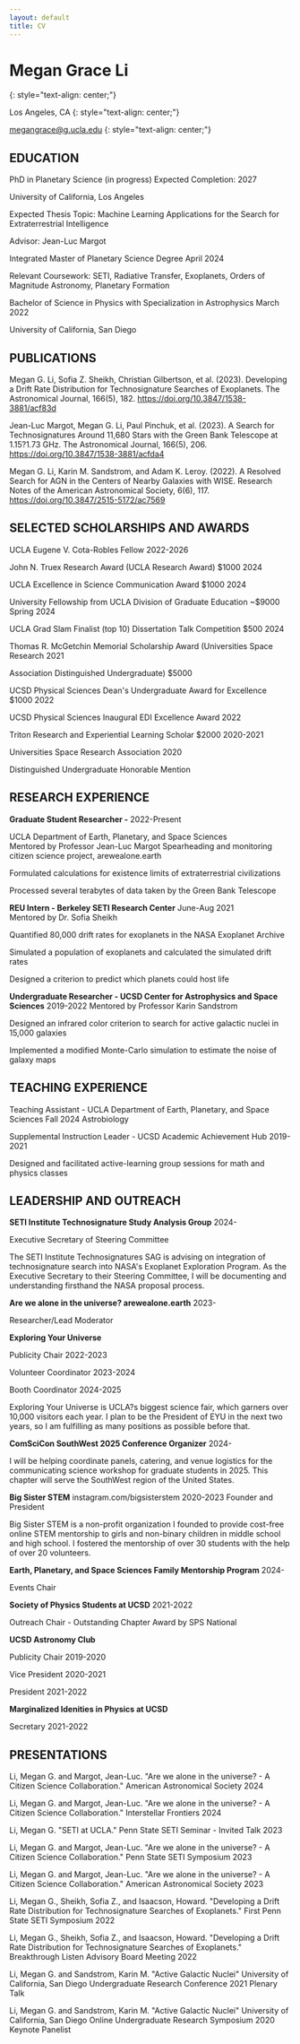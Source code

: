 ```yaml
---
layout: default
title: CV
---
```


# Megan Grace Li
{: style="text-align: center;"}

Los Angeles, CA
{: style="text-align: center;"}

megangrace@g.ucla.edu
{: style="text-align: center;"}

## EDUCATION 

PhD in Planetary Science (in progress) 			 Expected Completion: 2027

University of California, Los Angeles

Expected Thesis Topic: Machine Learning Applications for the Search for Extraterrestrial Intelligence

Advisor: Jean-Luc Margot

Integrated Master of Planetary Science Degree 					    April 2024

Relevant Coursework: SETI, Radiative Transfer, Exoplanets, Orders of Magnitude Astronomy, Planetary Formation

 

Bachelor of Science in Physics with Specialization in Astrophysics            March 2022 

University of California, San Diego    



## PUBLICATIONS

Megan G. Li, Sofia Z. Sheikh, Christian Gilbertson, et al. (2023).  Developing a Drift Rate Distribution for Technosignature Searches of Exoplanets. The Astronomical Journal, 166(5), 182. https://doi.org/10.3847/1538-3881/acf83d 



Jean-Luc Margot, Megan G. Li, Paul Pinchuk, et al. (2023). A Search for Technosignatures Around 11,680 Stars with the Green Bank Telescope at 1.15?1.73 GHz. The Astronomical Journal, 166(5), 206. https://doi.org/10.3847/1538-3881/acfda4 



Megan G. Li, Karin M. Sandstrom, and Adam K. Leroy. (2022). A Resolved Search for AGN in the Centers of Nearby Galaxies with WISE. Research Notes of the American Astronomical Society, 6(6), 117. https://doi.org/10.3847/2515-5172/ac7569 



## SELECTED SCHOLARSHIPS AND AWARDS 

UCLA Eugene V. Cota-Robles Fellow 	    						2022-2026

John N. Truex Research Award (UCLA Research Award)	$1000			2024

UCLA Excellence in Science Communication Award $1000				2024

University Fellowship from UCLA Division of Graduate Education ~$9000		Spring 2024

UCLA Grad Slam Finalist (top 10) Dissertation Talk Competition $500		2024

Thomas R. McGetchin Memorial Scholarship Award (Universities Space Research     2021

Association Distinguished Undergraduate) $5000

UCSD Physical Sciences Dean's Undergraduate Award for Excellence $1000              2022

UCSD Physical Sciences Inaugural EDI Excellence Award 			            2022

Triton Research and Experiential Learning Scholar $2000 				2020-2021

Universities Space Research Association 						2020

Distinguished Undergraduate Honorable Mention 


## RESEARCH EXPERIENCE

**Graduate Student Researcher -**							2022-Present

UCLA Department of Earth, Planetary, and Space Sciences                                   
Mentored by Professor Jean-Luc Margot
	Spearheading and monitoring citizen science project, arewealone.earth

Formulated calculations for existence limits of extraterrestrial civilizations 

Processed several terabytes of data taken by the Green Bank Telescope 

**REU Intern - Berkeley SETI Research Center**         					June-Aug 2021                           
Mentored by Dr. Sofia Sheikh

Quantified 80,000 drift rates for exoplanets in the NASA Exoplanet Archive

Simulated a population of exoplanets and calculated the simulated drift rates

Designed a criterion to predict which planets could host life

**Undergraduate Researcher - UCSD Center for Astrophysics and Space Sciences**        2019-2022
Mentored by Professor Karin Sandstrom  

Designed an infrared color criterion to search for active galactic nuclei in 15,000 galaxies

Implemented a modified Monte-Carlo simulation to estimate the noise of galaxy maps

## TEACHING EXPERIENCE

  Teaching Assistant - UCLA Department of Earth, Planetary, and Space Sciences	      Fall 2024	    Astrobiology

Supplemental Instruction Leader - UCSD Academic Achievement Hub		     2019-2021

Designed and facilitated active-learning group sessions for math and physics classes 

## LEADERSHIP AND OUTREACH

**SETI Institute Technosignature Study Analysis Group**				      2024-

Executive Secretary of Steering Committee

The SETI Institute Technosignatures SAG is advising on integration of technosignature search into NASA's Exoplanet Exploration Program. As the Executive Secretary to their Steering Committee, I will be documenting and understanding firsthand the NASA proposal process.

**Are we alone in the universe? arewealone.earth**					      2023-

Researcher/Lead Moderator

**Exploring Your Universe**

Publicity Chair										2022-2023

Volunteer Coordinator									2023-2024

Booth Coordinator									2024-2025

Exploring Your Universe is UCLA?s biggest science fair, which garners over 10,000 visitors each year. I plan to be the President of EYU in the next two years, so I am fulfilling as many positions as possible before that.

**ComSciCon SouthWest 2025 Conference Organizer**					      2024-

I will be helping coordinate panels, catering, and venue logistics for the communicating science workshop for graduate students in 2025. This chapter will serve the SouthWest region of the United States.

**Big Sister STEM** instagram.com/bigsisterstem 					2020-2023 Founder and President

Big Sister STEM is a non-profit organization I founded to provide cost-free online STEM mentorship to girls and non-binary children in middle school and high school. I fostered the mentorship of over 30 students with the help of over 20 volunteers.

**Earth, Planetary, and Space Sciences Family Mentorship Program**		2024-

Events Chair

**Society of Physics Students at UCSD**								2021-2022

Outreach Chair - Outstanding Chapter Award by SPS National

**UCSD Astronomy Club**

Publicity Chair										2019-2020

Vice President										2020-2021

President										2021-2022	

**Marginalized Idenities in Physics at UCSD**

Secretary										2021-2022

## PRESENTATIONS

Li, Megan G. and Margot, Jean-Luc. "Are we alone in the universe? - A Citizen Science Collaboration." American Astronomical Society 2024

Li, Megan G. and Margot, Jean-Luc. "Are we alone in the universe? - A Citizen Science Collaboration." Interstellar Frontiers 2024

Li, Megan G. "SETI at UCLA." Penn State SETI Seminar - Invited Talk 2023

Li, Megan G. and Margot, Jean-Luc. "Are we alone in the universe? - A Citizen Science Collaboration." Penn State SETI Symposium 2023

Li, Megan G. and Margot, Jean-Luc. "Are we alone in the universe? - A Citizen Science Collaboration." American Astronomical Society 2023

Li, Megan G., Sheikh, Sofia Z., and Isaacson, Howard. "Developing a Drift Rate Distribution for Technosignature Searches of Exoplanets." First Penn State SETI Symposium 2022

Li, Megan G., Sheikh, Sofia Z., and Isaacson, Howard. "Developing a Drift Rate Distribution for Technosignature Searches of Exoplanets." Breakthrough Listen Advisory Board Meeting 2022

Li, Megan G. and Sandstrom, Karin M. "Active Galactic Nuclei" University of California, San Diego Undergraduate Research Conference 2021 Plenary Talk

Li, Megan G. and Sandstrom, Karin M. "Active Galactic Nuclei" University of California, San Diego Online Undergraduate Research Symposium 2020 Keynote Panelist



